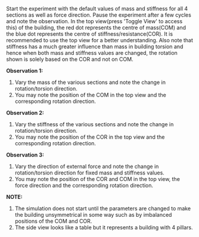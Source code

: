 Start the experiment with the default values of mass and stiffness for all 4 sections as well as force direction. Pause the experiment after a few cycles and note the observation. In the top view(press 'Toggle View' to access this) of the building, the red dot represents the centre of mass(COM) and the blue dot represents the centre of stiffness/resistance(COR). It is recommended to use the top view for a better understanding. Also note that stiffness has a much greater influence than mass in building torsion and hence when both mass and stiffness values are changed, the rotation shown is solely based on the COR and not on COM.

**Observation 1:**
 1. Vary the mass of the various sections and note the change in rotation/torsion direction.
 2. You may note the position of the COM in the top view and the corresponding rotation direction.

**Observation 2:**
 1. Vary the stiffness of the various sections and note the change in rotation/torsion direction.
 2. You may note the position of the COR in the top view and the corresponding rotation direction.

**Observation 3:**
 1. Vary the direction of external force and note the change in rotation/torsion direction for fixed mass and stiffness values.
 2. You may note the position of the COR and COM in the top view, the force direction and the corresponding rotation direction.

**NOTE:**
 1. The simulation does not start until the parameters are changed to make the building unsymmetrical in some way such as by imbalanced positions of the COM and COR.
 2. The side view looks like a table but it represents a building with 4 pillars.
